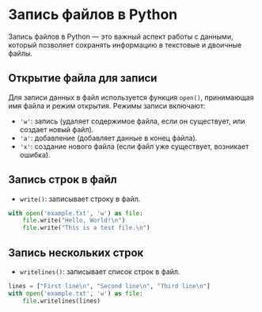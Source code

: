 # Запись файлов в Python

Запись файлов в Python — это важный аспект работы с данными, который позволяет сохранять информацию в текстовые и двоичные файлы.

## Открытие файла для записи

Для записи данных в файл используется функция `open()`, принимающая имя файла и режим открытия. Режимы записи включают:

* `'w'`: запись (удаляет содержимое файла, если он существует, или создает новый файл).
* `'a'`: добавление (добавляет данные в конец файла).
* `'x'`: создание нового файла (если файл уже существует, возникает ошибка).

## Запись строк в файл

* `write()`: записывает строку в файл.

```python
with open('example.txt', 'w') as file:
    file.write("Hello, World!\n")
    file.write("This is a test file.\n")
```

## Запись нескольких строк

* `writelines()`: записывает список строк в файл.

```python
lines = ["First line\n", "Second line\n", "Third line\n"]
with open('example.txt', 'w') as file:
    file.writelines(lines)
```